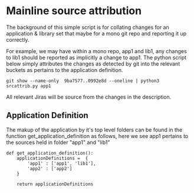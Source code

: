 # Mainline source attribution

The background of this simple script is for collating changes for an application & library set that maybe for a mono git repo and reporting it up correctly.

For example, we may have within a mono repo, app1 and lib1, any changes to lib1 should be reported as implicitly a change to app1. The python script below simply attributes the changes as detected by git into the relevant buckets as pertains to the application definition.

````
git show --name-only  9ba7577..0992e8d --oneline | python3 srcattrib.py app1
````

All relevant Jiras will be source from the changes in the description.


## Application Definition
The makup of the application by it's top level folders can be found in the function get_application_definition as follows, here we see app1 pertains to the sources held in folder "app1" and "lib1"

````
def get_application_definition():
    applicationDefinitions =  {
        'app1' : ['app1', 'lib1'],
        'app2' : ['app2']
    }

    return applicationDefinitions
````